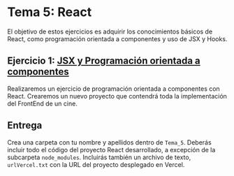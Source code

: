 Tema 5: React
=============================================

El objetivo de estos ejercicios es adquirir los conocimientos básicos de React, como programación orientada a componentes y uso de JSX y Hooks.

## Ejercicio 1: [**JSX y Programación orientada a componentes**](https://github.com/UnirCs/DWFS-PER8408-2324/tree/master/Tema_5/00_Resources/Cinema)

Realizaremos un ejercicio de programación orientada a componentes con React. Crearemos un nuevo proyecto que contendrá toda la implementación del FrontEnd de un cine.

## Entrega

Crea una carpeta con tu nombre y apellidos dentro de ``Tema_5``. Deberás incluir todo el código del proyecto React desarrollado, a excepción de la subcarpeta ``node_modules``. Incluirás también un archivo de texto, ``urlVercel.txt`` con la URL del proyecto desplegado en Vercel.
